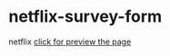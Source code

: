 # netflix-survey-form

netflix
[click for preview the page](https://ErdoganSenturk.github.io/netflix-survey-form/)
